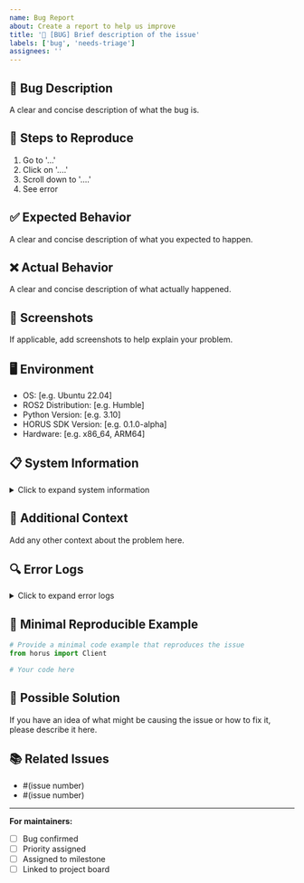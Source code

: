 ```yaml
---
name: Bug Report
about: Create a report to help us improve
title: '🐛 [BUG] Brief description of the issue'
labels: ['bug', 'needs-triage']
assignees: ''
---
```


## 🐛 Bug Description

A clear and concise description of what the bug is.

## 🔄 Steps to Reproduce

1. Go to '...'
2. Click on '....'
3. Scroll down to '....'
4. See error

## ✅ Expected Behavior

A clear and concise description of what you expected to happen.

## ❌ Actual Behavior

A clear and concise description of what actually happened.

## 📸 Screenshots

If applicable, add screenshots to help explain your problem.

## 🖥️ Environment

- OS: [e.g. Ubuntu 22.04]
- ROS2 Distribution: [e.g. Humble]
- Python Version: [e.g. 3.10]
- HORUS SDK Version: [e.g. 0.1.0-alpha]
- Hardware: [e.g. x86_64, ARM64]

## 📋 System Information

<details>
<summary>Click to expand system information</summary>

```bash
# Output of: python3 -c "import sys; print(sys.version)"


# Output of: ros2 --version


# Output of: colcon version-check


# Output of: pip list | grep -i horus


```
</details>

## 📝 Additional Context

Add any other context about the problem here.

## 🔍 Error Logs

<details>
<summary>Click to expand error logs</summary>

```
Paste error logs here
```
</details>

## 🧪 Minimal Reproducible Example

```python
# Provide a minimal code example that reproduces the issue
from horus import Client

# Your code here
```

## 🔧 Possible Solution

If you have an idea of what might be causing the issue or how to fix it, please describe it here.

## 📚 Related Issues

- #(issue number)
- #(issue number)

---

**For maintainers:**
- [ ] Bug confirmed
- [ ] Priority assigned
- [ ] Assigned to milestone
- [ ] Linked to project board

